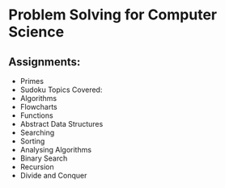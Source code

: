 # Problem Solving for Computer Science
## Assignments:
- Primes
- Sudoku
Topics Covered:
- Algorithms
- Flowcharts
- Functions
- Abstract Data Structures
- Searching
- Sorting
- Analysing Algorithms
- Binary Search
- Recursion
- Divide and Conquer 
